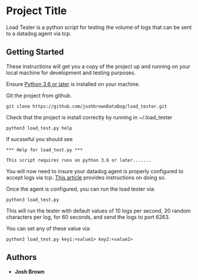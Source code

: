 # Project Title

Load Tester is a python script for testing the volume of logs that can be sent to a datadog agent via tcp. 

## Getting Started

These instructions will get you a copy of the project up and running on your local machine for development and testing purposes. 

Ensure [Python 3.6 or later](https://realpython.com/installing-python/) is installed on your machine.

Git the project from github.

	git clone https://github.com/joshbrownDataDog/load_tester.git

Check that the project is install correctly by running in ~/.load_tester 
	
	python3 load_test.py help

If sucsseful you should see

	*** Help for load_test.py ***

	This script requires runs on python 3.6 or later.......

You will now need to insure your datadog agent is properly configured to accept logs via tcp. [This article](https://docs.datadoghq.com/logs/log_collection/?tab=streamlogsfromtcpudp#stream-logs-through-tcp-udp) provides instructions on doing so.

Once the agent is configured, you can run the load tester via:

	python3 load_test.py

This will run the tester with default values of 10 logs per second, 20 random characters per log, for 60 seconds, and send the logs to port 6263.

You can set any of these value via:

	python3 load_test.py key1:<value1> key2:<value2>




## Authors

* **Josh Brown**



